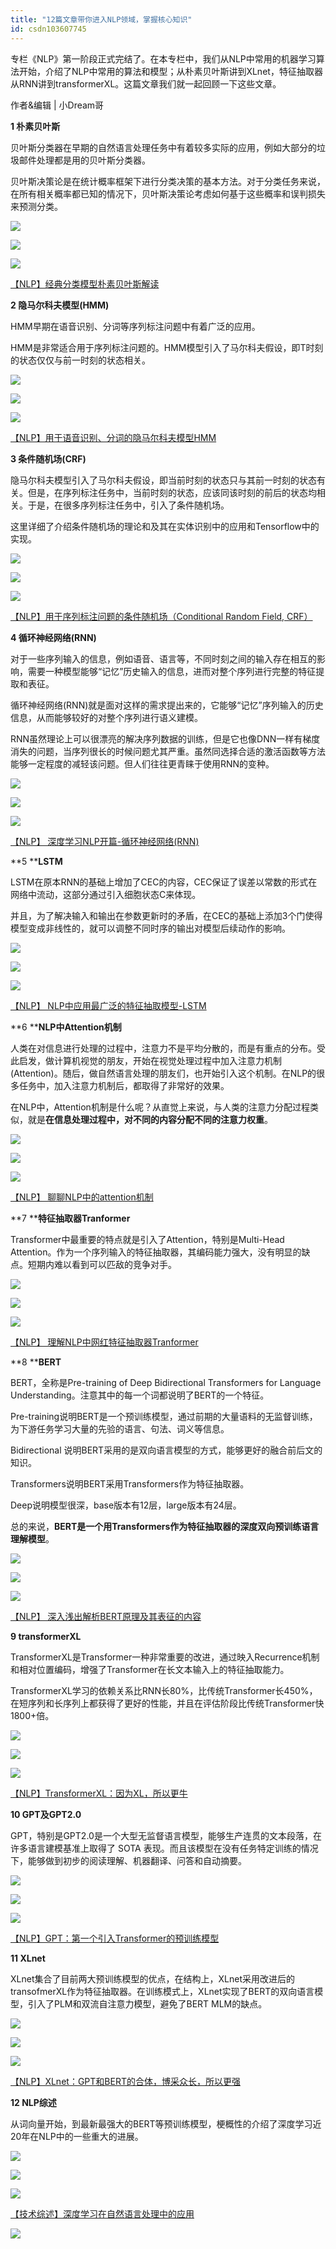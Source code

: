 ```yaml
---
title: "12篇文章带你进入NLP领域，掌握核心知识"
id: csdn103607745
---
```


专栏《NLP》第一阶段正式完结了。在本专栏中，我们从NLP中常用的机器学习算法开始，介绍了NLP中常用的算法和模型；从朴素贝叶斯讲到XLnet，特征抽取器从RNN讲到transformerXL。这篇文章我们就一起回顾一下这些文章。

作者&编辑 | 小Dream哥

**1 朴素贝叶斯**

贝叶斯分类器在早期的自然语言处理任务中有着较多实际的应用，例如大部分的垃圾邮件处理都是用的贝叶斯分类器。

贝叶斯决策论是在统计概率框架下进行分类决策的基本方法。对于分类任务来说，在所有相关概率都已知的情况下，贝叶斯决策论考虑如何基于这些概率和误判损失来预测分类。

![](../img/89ecfe27bf10ccdfc98fd322c3eb7d84.png)

![](../img/c83a059fed92cf3b44327a7fd396494f.png)

![](../img/c83a059fed92cf3b44327a7fd396494f.png)

[【NLP】经典分类模型朴素贝叶斯解读](https://mp.weixin.qq.com/s?__biz=MzA3NDIyMjM1NA%3D%3D&chksm=8712b3cdb0653adba7b75bea1f862e557117edbbf97a4bdac78b8c8d9e1e87b05109d60130a4&idx=2&mid=2649034160&scene=21&sn=fc7efd1b6de893fe78e09c53b4112590#wechat_redirect)

**2 隐马尔科夫模型(HMM)**

HMM早期在语音识别、分词等序列标注问题中有着广泛的应用。

HMM是非常适合用于序列标注问题的。HMM模型引入了马尔科夫假设，即T时刻的状态仅仅与前一时刻的状态相关。

![](../img/deaa69e911f14587a27c5e87308c9b75.png)

![](../img/c83a059fed92cf3b44327a7fd396494f.png)

![](../img/c83a059fed92cf3b44327a7fd396494f.png)

[【NLP】用于语音识别、分词的隐马尔科夫模型HMM](https://mp.weixin.qq.com/s?__biz=MzA3NDIyMjM1NA%3D%3D&chksm=8712b231b0653b27f94018743d6f4f64582a2a29d3caa01d61e71cfaf89a8d32dbcb877e105e&idx=2&mid=2649033804&scene=21&sn=faf79533669416849e807a0aeb2c7eee#wechat_redirect)

**3 条件随机场(CRF)**

隐马尔科夫模型引入了马尔科夫假设，即当前时刻的状态只与其前一时刻的状态有关。但是，在序列标注任务中，当前时刻的状态，应该同该时刻的前后的状态均相关。于是，在很多序列标注任务中，引入了条件随机场。

这里详细了介绍条件随机场的理论和及其在实体识别中的应用和Tensorflow中的实现。

![](../img/3e655ae1bec5d3fe62d55602b5aa4e83.png)

![](../img/c83a059fed92cf3b44327a7fd396494f.png)

![](../img/c83a059fed92cf3b44327a7fd396494f.png)

[【NLP】用于序列标注问题的条件随机场（Conditional Random Field, CRF）](https://mp.weixin.qq.com/s?__biz=MzA3NDIyMjM1NA%3D%3D&chksm=8712b2b7b0653ba1f27f9288e8642d120ab850bf9cfae5293af7b027d108c1901c3e2d123629&idx=2&mid=2649033930&scene=21&sn=19041a898ee193d215d2353a6ab3eb6e#wechat_redirect)

**4 循环神经网络(RNN)**

对于一些序列输入的信息，例如语音、语言等，不同时刻之间的输入存在相互的影响，需要一种模型能够“记忆”历史输入的信息，进而对整个序列进行完整的特征提取和表征。

循环神经网络(RNN)就是面对这样的需求提出来的，它能够“记忆”序列输入的历史信息，从而能够较好的对整个序列进行语义建模。

RNN虽然理论上可以很漂亮的解决序列数据的训练，但是它也像DNN一样有梯度消失的问题，当序列很长的时候问题尤其严重。虽然同选择合适的激活函数等方法能够一定程度的减轻该问题。但人们往往更青睐于使用RNN的变种。

![](../img/4b6d9b8250a7b5a6aaace26705eb899c.png)

![](../img/c83a059fed92cf3b44327a7fd396494f.png)

![](../img/c83a059fed92cf3b44327a7fd396494f.png)

[【NLP】 深度学习NLP开篇-循环神经网络(RNN)](https://mp.weixin.qq.com/s?__biz=MzA3NDIyMjM1NA%3D%3D&chksm=8712b0f3b06539e5afe386786b291e12296843ee5b0ba0300d79807efb1e14ce9f66cb544400&idx=2&mid=2649034382&scene=21&sn=6d2b2efc32eeb861fc58a1c8a612eb9d#wechat_redirect)

**5 ****LSTM**

LSTM在原本RNN的基础上增加了CEC的内容，CEC保证了误差以常数的形式在网络中流动，这部分通过引入细胞状态C来体现。

并且，为了解决输入和输出在参数更新时的矛盾，在CEC的基础上添加3个门使得模型变成非线性的，就可以调整不同时序的输出对模型后续动作的影响。

![](../img/9c175d982256aac8a445d01852ca4578.png)

![](../img/c83a059fed92cf3b44327a7fd396494f.png)

![](../img/c83a059fed92cf3b44327a7fd396494f.png)

[【NLP】 NLP中应用最广泛的特征抽取模型-LSTM](https://mp.weixin.qq.com/s?__biz=MzA3NDIyMjM1NA%3D%3D&chksm=8712b156b06538400202aebeddd2424f6af163894b12c657bc8ff6029876f0e8a03e6b72df14&idx=1&mid=2649034539&scene=21&sn=4135bb25d44552cff816fb43bf6e9eb0#wechat_redirect)

**6 ****NLP中Attention机制**

人类在对信息进行处理的过程中，注意力不是平均分散的，而是有重点的分布。受此启发，做计算机视觉的朋友，开始在视觉处理过程中加入注意力机制(Attention)。随后，做自然语言处理的朋友们，也开始引入这个机制。在NLP的很多任务中，加入注意力机制后，都取得了非常好的效果。

在NLP中，Attention机制是什么呢？从直觉上来说，与人类的注意力分配过程类似，就是**在信息处理过程中，对不同的内容分配不同的注意力权重**。

![](../img/bb8c3ca5545734d8aca775027eb97a98.png)

![](../img/c83a059fed92cf3b44327a7fd396494f.png)

![](../img/c83a059fed92cf3b44327a7fd396494f.png)

[【NLP】 聊聊NLP中的attention机制](https://mp.weixin.qq.com/s?__biz=MzA3NDIyMjM1NA%3D%3D&chksm=8712b193b0653885b808090c5c8e96ba4c7dac75fa013b1e4f72ef0027b6035155baae41c397&idx=1&mid=2649034734&scene=21&sn=78b209c04b3f69387240efa1a904278e#wechat_redirect)

**7 ****特征抽取器Tranformer**

Transformer中最重要的特点就是引入了Attention，特别是Multi-Head Attention。作为一个序列输入的特征抽取器，其编码能力强大，没有明显的缺点。短期内难以看到可以匹敌的竞争对手。

![](../img/40eb261f33990ebc3d23f93b077a391b.png)

![](../img/c83a059fed92cf3b44327a7fd396494f.png)

![](../img/c83a059fed92cf3b44327a7fd396494f.png)

[【NLP】 理解NLP中网红特征抽取器Tranformer](https://mp.weixin.qq.com/s?__biz=MzA3NDIyMjM1NA%3D%3D&chksm=8712aee8b06527fee9a62c070313c47067e2bc00cb1a39b19401b4bf8d0e364eb88e28826667&idx=2&mid=2649034901&scene=21&sn=5a12aff786df3f305a5a05595fb6b8b8#wechat_redirect)

**8 ****BERT**

BERT，全称是Pre-training of Deep Bidirectional Transformers for Language Understanding。注意其中的每一个词都说明了BERT的一个特征。

Pre-training说明BERT是一个预训练模型，通过前期的大量语料的无监督训练，为下游任务学习大量的先验的语言、句法、词义等信息。

Bidirectional 说明BERT采用的是双向语言模型的方式，能够更好的融合前后文的知识。

Transformers说明BERT采用Transformers作为特征抽取器。

Deep说明模型很深，base版本有12层，large版本有24层。

总的来说，**BERT是一个用Transformers作为特征抽取器的深度双向预训练语言理解模型**。

![](../img/bc71c33b17b04f995ed263cdd160beea.png)

![](../img/c83a059fed92cf3b44327a7fd396494f.png)

![](../img/c83a059fed92cf3b44327a7fd396494f.png)

[【NLP】 深入浅出解析BERT原理及其表征的内容](https://mp.weixin.qq.com/s?__biz=MzA3NDIyMjM1NA%3D%3D&chksm=8712af52b06526443ed01d2ec3bb9d8621ec4ef714b132dfa88020bbda268fdc22ab2e598f78&idx=1&mid=2649035055&scene=21&sn=c49f6919ec8d0fef269f751680819edf#wechat_redirect)

**9 transformerXL**

TransformerXL是Transformer一种非常重要的改进，通过映入Recurrence机制和相对位置编码，增强了Transformer在长文本输入上的特征抽取能力。

TransformerXL学习的依赖关系比RNN长80%，比传统Transformer长450%，在短序列和长序列上都获得了更好的性能，并且在评估阶段比传统Transformer快1800+倍。

![](../img/453f1c1eb042a48ad39e83ad1fa545df.png)

![](../img/c83a059fed92cf3b44327a7fd396494f.png)

![](../img/c83a059fed92cf3b44327a7fd396494f.png)

[【NLP】TransformerXL：](https://mp.weixin.qq.com/s?__biz=MzA3NDIyMjM1NA%3D%3D&chksm=8712af83b065269520cbb7ce9a8a5f70305a2e8e6f867c4ce94189742b403864a3e96d05fdc4&idx=1&mid=2649035262&scene=21&sn=b5441fcedd57690b9ed7f839900d7555#wechat_redirect)[因为XL，所以更牛](https://mp.weixin.qq.com/s?__biz=MzA3NDIyMjM1NA%3D%3D&chksm=8712af83b065269520cbb7ce9a8a5f70305a2e8e6f867c4ce94189742b403864a3e96d05fdc4&idx=1&mid=2649035262&scene=21&sn=b5441fcedd57690b9ed7f839900d7555#wechat_redirect)

**10 GPT及GPT2.0**

GPT，特别是GPT2.0是一个大型无监督语言模型，能够生产连贯的文本段落，在许多语言建模基准上取得了 SOTA 表现。而且该模型在没有任务特定训练的情况下，能够做到初步的阅读理解、机器翻译、问答和自动摘要。

![](../img/0f916822f777a3e8a806566c165eb52d.png)

![](../img/c83a059fed92cf3b44327a7fd396494f.png)

![](../img/c83a059fed92cf3b44327a7fd396494f.png)

[【NLP】GPT：](https://mp.weixin.qq.com/s?__biz=MzA3NDIyMjM1NA%3D%3D&chksm=8712ad5fb06524495d663310836fd222c9e89c002ff778cba7996c90c27ca4f41b85a050cd6b&idx=2&lang=zh_CN&mid=2649035554&scene=21&sn=61cbd0046aa055b16dd2e74f6a625a4d&token=375719229#wechat_redirect)[第一个引入Transformer的预训练模型](https://mp.weixin.qq.com/s?__biz=MzA3NDIyMjM1NA%3D%3D&chksm=8712ad5fb06524495d663310836fd222c9e89c002ff778cba7996c90c27ca4f41b85a050cd6b&idx=2&lang=zh_CN&mid=2649035554&scene=21&sn=61cbd0046aa055b16dd2e74f6a625a4d&token=375719229#wechat_redirect)

**11 XLnet**

XLnet集合了目前两大预训练模型的优点，在结构上，XLnet采用改进后的transofmerXL作为特征抽取器。在训练模式上，XLnet实现了BERT的双向语言模型，引入了PLM和双流自注意力模型，避免了BERT MLM的缺点。

![](../img/5648dff570f1651b670e083b7064493e.png)

![](../img/c83a059fed92cf3b44327a7fd396494f.png)

![](../img/c83a059fed92cf3b44327a7fd396494f.png)

[【NLP】XLnet：](http://mp.weixin.qq.com/s?__biz=MzA3NDIyMjM1NA%3D%3D&chksm=8712acf2b06525e41d82fbc5a9b60efeca91a0eec1a1f4c96f44800b30d2fe08fb0bf5f67917&idx=2&mid=2649035407&scene=21&sn=e84f0f9f2c7458658514bf9a4e934324#wechat_redirect)[GPT和BERT的合体，博采众长，所以更强](http://mp.weixin.qq.com/s?__biz=MzA3NDIyMjM1NA%3D%3D&chksm=8712acf2b06525e41d82fbc5a9b60efeca91a0eec1a1f4c96f44800b30d2fe08fb0bf5f67917&idx=2&mid=2649035407&scene=21&sn=e84f0f9f2c7458658514bf9a4e934324#wechat_redirect)

**12 NLP综述**

从词向量开始，到最新最强大的BERT等预训练模型，梗概性的介绍了深度学习近20年在NLP中的一些重大的进展。

![](../img/0b537044350be3e32c512604431e7f61.png)

![](../img/c83a059fed92cf3b44327a7fd396494f.png)

![](../img/c83a059fed92cf3b44327a7fd396494f.png)

[【技术综述】深度学习在自然语言处理中的应用](https://mp.weixin.qq.com/s?__biz=MzA3NDIyMjM1NA%3D%3D&chksm=8712b3cdb0653adbab730d323c1e8356e0d55bd64f98fcdc2911b9f1d11dc99dbc51b24fb9ae&idx=1&mid=2649034160&scene=21&sn=038c41e1bbbda7877027afe524d78971#wechat_redirect)

![](../img/191e30f70a837d4193ba2e31bcbeb760.png)